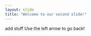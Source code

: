 ```yaml
---
layout: slide
title: "Welcome to our second slide!"
---
```

add stuff
Use the left arrow to go back!

